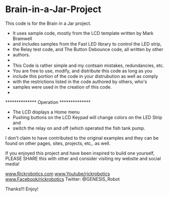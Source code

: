 # Brain-in-a-Jar-Project
This code is for the Brain in a Jar project.
 * It uses sample code, mostly from the LCD template written by Mark Bramwell
 * and includes samples from the Fast LED library to control the LED strip,
 * the Relay test code, and The Button Debounce code, all written by other 
 * authors.
 * 
 * This Code is rather simple and my contsain mistakes, redundancies, etc.
 * You are free to use, modify, and distribute this code as long as you 
 * include this portion of the code in your distrubution as well as comply 
 * with the restrictions listed in the code authored by others, who's 
 * samples were used in the creation of this code.
 * 
 ************** Operation **************
 * The LCD displays a Home menu
 * Pushing buttons on the LCD Keypad will change colors on the LED Strip and 
 * switch the relay on and off (which operated the fish tank pump.
 
I don't claim to have contributed to the original examples and they can be found on other pages, sites, projects, etc,. as well.

If you enjoyed this project and have been inspired to build one yourself, PLEASE SHARE this with other and consider visiting my website and social media!

www.Rickrobotics.com
www.Youtube/rickrobotics
www.Facebook/rickrobotics
Twitter: @GENESIS_Robot

Thanks!!!
Enjoy!

